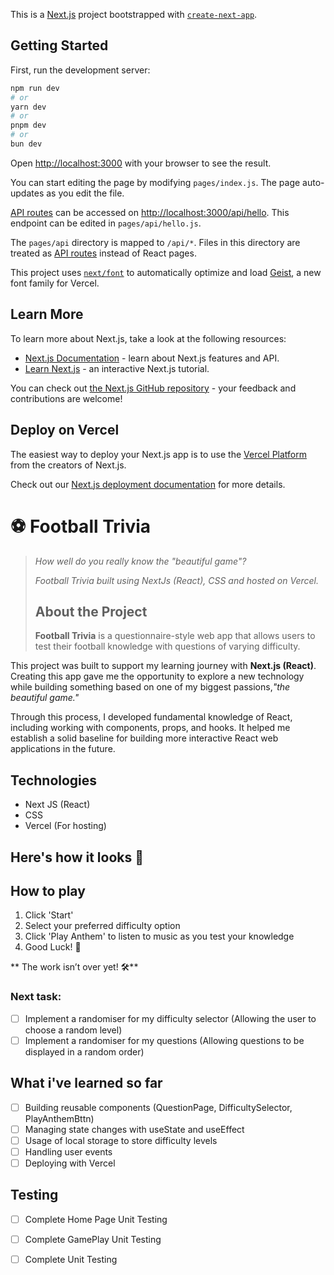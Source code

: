 This is a [Next.js](https://nextjs.org) project bootstrapped with [`create-next-app`](https://nextjs.org/docs/pages/api-reference/create-next-app).

## Getting Started

First, run the development server:

```bash
npm run dev
# or
yarn dev
# or
pnpm dev
# or
bun dev
```

Open [http://localhost:3000](http://localhost:3000) with your browser to see the result.

You can start editing the page by modifying `pages/index.js`. The page auto-updates as you edit the file.

[API routes](https://nextjs.org/docs/pages/building-your-application/routing/api-routes) can be accessed on [http://localhost:3000/api/hello](http://localhost:3000/api/hello). This endpoint can be edited in `pages/api/hello.js`.

The `pages/api` directory is mapped to `/api/*`. Files in this directory are treated as [API routes](https://nextjs.org/docs/pages/building-your-application/routing/api-routes) instead of React pages.

This project uses [`next/font`](https://nextjs.org/docs/pages/building-your-application/optimizing/fonts) to automatically optimize and load [Geist](https://vercel.com/font), a new font family for Vercel.

## Learn More

To learn more about Next.js, take a look at the following resources:

- [Next.js Documentation](https://nextjs.org/docs) - learn about Next.js features and API.
- [Learn Next.js](https://nextjs.org/learn-pages-router) - an interactive Next.js tutorial.

You can check out [the Next.js GitHub repository](https://github.com/vercel/next.js) - your feedback and contributions are welcome!

## Deploy on Vercel

The easiest way to deploy your Next.js app is to use the [Vercel Platform](https://vercel.com/new?utm_medium=default-template&filter=next.js&utm_source=create-next-app&utm_campaign=create-next-app-readme) from the creators of Next.js.

Check out our [Next.js deployment documentation](https://nextjs.org/docs/pages/building-your-application/deploying) for more details.


# ⚽ Football Trivia

> *How well do you really know the "beautiful game"?*  
>  
> *Football Trivia built using NextJs (React), CSS and hosted on Vercel.*
>
> ## About the Project
> **Football Trivia** is a questionnaire-style web app that allows users to test their football knowledge with questions of varying difficulty.

This project was built to support my learning journey with **Next.js (React)**. Creating this app gave me the opportunity to explore a new technology while building something based on one of my biggest passions,*"the beautiful game."*

Through this process, I developed fundamental knowledge of React, including working with components, props, and hooks. It helped me establish a solid baseline for building more interactive React web applications in the future.

## Technologies 

- Next JS (React)
- CSS 
- Vercel (For hosting)


## Here's how it looks 👀




## How to play

1. Click 'Start'
2. Select your preferred difficulty option
3. Click 'Play Anthem' to listen to music as you test your knowledge
4. Good Luck! 🙌

** The work isn’t over yet! 🛠️**

### Next task:
- [ ] Implement a randomiser for my difficulty selector (Allowing the user to choose a random level)
- [ ] Implement a randomiser for my questions (Allowing questions to be displayed in a random order)

## What i've learned so far
- [ ] Building reusable components (QuestionPage, DifficultySelector, PlayAnthemBttn)
- [ ] Managing state changes with useState and useEffect
- [ ] Usage of local storage to store difficulty levels
- [ ] Handling user events
- [ ] Deploying with Vercel

## Testing
- [ ] Complete Home Page Unit Testing
- [ ] Complete GamePlay Unit Testing
- [ ] Complete Unit Testing
      




   








